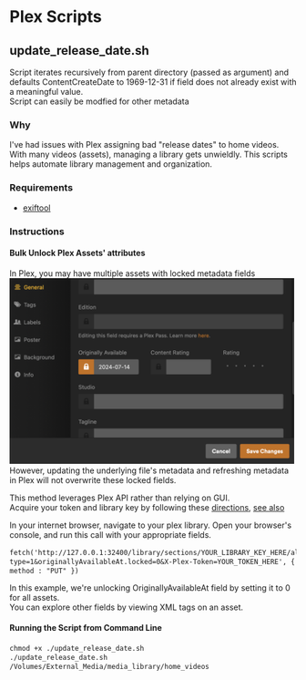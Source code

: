 # Plex Scripts


## update_release_date.sh
Script iterates recursively from parent directory (passed as argument) and defaults ContentCreateDate to 1969-12-31 if field does not already exist with a meaningful value.   
Script can easily be modfied for other metadata

### Why
I've had issues with Plex assigning bad "release dates" to home videos. With many videos (assets), managing a library gets unwieldly. This scripts helps automate library management and organization.  

### Requirements
- [exiftool](https://exiftool.org/install.html)

### Instructions
#### Bulk Unlock Plex Assets' attributes
In Plex, you may have multiple assets with locked metadata fields  
<img src="images/locked_release_date.png" alt="Locked Release Date" width="500"/>  
However, updating the underlying file's metadata and refreshing metadata in Plex will not overwrite these locked fields.  

This method leverages Plex API rather than relying on GUI.  
Acquire your token and library key by following these [directions](https://support.plex.tv/articles/204059436-finding-an-authentication-token-x-plex-token/), [see also](old.reddit.com/r/PleX/comments/mwzbh5/is_there_any_easy_way_to_unlock_tags_on_metadata/)  

In your internet browser, navigate to your plex library. Open your browser's console, and run this call with your appropriate fields. 
```
fetch('http://127.0.0.1:32400/library/sections/YOUR_LIBRARY_KEY_HERE/all?type=1&originallyAvailableAt.locked=0&X-Plex-Token=YOUR_TOKEN_HERE', { method : "PUT" })
```

In this example, we're unlocking OriginallyAvailableAt field by setting it to 0 for all assets.    
You can explore other fields by viewing XML tags on an asset.  

#### Running the Script from Command Line
```
chmod +x ./update_release_date.sh
./update_release_date.sh /Volumes/External_Media/media_library/home_videos
```
